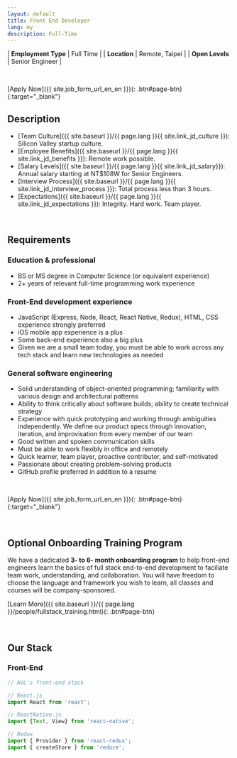 ```yaml
---
layout: default
title: Front End Developer
lang: my
description: Full-Time
---
```


| **Employment Type** | Full Time |
| **Location** | Remote, Taipei |
| **Open Levels** | Senior Engineer |

<br>

[Apply Now]({{ site.job_form_url_en_en }}){: .btn#page-btn}{:target="_blank"}

## Description
- [Team Culture]({{ site.baseurl }}/{{ page.lang }}{{ site.link_jd_culture }}): Silicon Valley startup culture.
- [Employee Benefits]({{ site.baseurl }}/{{ page.lang }}{{ site.link_jd_benefits }}): Remote work possible.
- [Salary Levels]({{ site.baseurl }}/{{ page.lang }}{{ site.link_jd_salary}}): Annual salary starting at NT$108W for Senior Engineers.
- [Interview Process]({{ site.baseurl }}/{{ page.lang }}{{ site.link_jd_interview_process }}): Total process less than 3 hours.
- [Expectations]({{ site.baseurl }}/{{ page.lang }}{{ site.link_jd_expectations }}): Integrity. Hard work. Team player.

<br>

## Requirements

### Education & professional
- BS or MS degree in Computer Science (or equivalent experience)
- 2+ years of relevant full-time programming work experience

### Front-End development experience
- JavaScript (Express, Node, React, React Native, Redux), HTML, CSS experience strongly preferred
- iOS mobile app experience is a plus
- Some back-end experience also a big plus
- Given we are a small team today, you must be able to work across any tech stack and learn new technologies as needed

### General software engineering
- Solid understanding of object-oriented programming; familiarity with various design and architectural patterns
- Ability to think critically about software builds; ability to create technical strategy
- Experience with quick prototyping and working through ambiguities independently. We define our product specs through innovation, iteration, and improvisation from every member of our team
- Good written and spoken communication skills
- Must be able to work flexibly in office and remotely
- Quick learner, team player, proactive contributor, and self-motivated
- Passionate about creating problem-solving products
- GitHub profile preferred in addition to a resume

<br>

[Apply Now]({{ site.job_form_url_en_en }}){: .btn#page-btn}{:target="_blank"}


<br>

## Optional Onboarding Training Program

We have a dedicated **3- to 6- month onboarding program** to help front-end engineers learn the basics of full stack end-to-end development to faciliate team work, understanding, and collaboration. You will have freedom to choose the language and framework you wish to learn, all classes and courses will be company-sponsored.

[Learn More]({{ site.baseurl }}/{{ page.lang }}/people/fullstack_training.html){: .btn#page-btn}

<br>

## Our Stack

### Front-End
```javascript
// AVL's front-end stack

// React.js
import React from 'react';

// ReactNative.js
import {Text, View} from 'react-native';

// Redux
import { Provider } from 'react-redux';
import { createStore } from 'reduce';
```